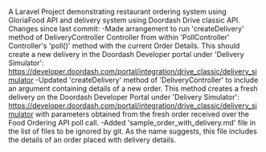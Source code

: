 A Laravel Project demonstrating restaurant ordering system using GloriaFood API
    and delivery system using Doordash Drive classic API.
Changes since last commit: 
-Made arrangement to run 'createDelivery' method of DeliveryController Controller
    from within 'PollController' Controller's 'poll()' method with the current Order Details.
    This should create a new delivery in the Doordash Developer portal under 
    'Delivery Simulator':
    https://developer.doordash.com/portal/integration/drive_classic/delivery_simulator
-Updated 'createDelivery' method of 'DeliveryController' to include an argument containing
    details of a new order.
    This method creates a fresh delivery on the Doordash Developer Portal under 
    'Delivery Simulator':
    https://developer.doordash.com/portal/integration/drive_classic/delivery_simulator
    with parameters obtained from the fresh order received over the
    Food Ordering API poll call.
-Added 'sample_order_with_delivery.md' file in the list of files to be ignored by git.
    As the name suggests, this file includes the details of an order placed with
    delivery details.
